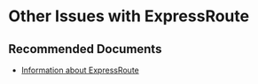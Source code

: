 <properties
  pagetitle="Other Issues with ExpressRoute"
  service=""
  resource=""
  ms.author="wellee"
  selfhelptype="Generic"
  supporttopicids="32640656"
  productpesids="16572"
  cloudenvironments="public, fairfax, mooncake, blackforest, ussec, usnat"
  articleid="1dcd4d65-d312-440c-9854-df5706596e48"
  ownershipid="CloudNet_VirtualWAN" />
# Other Issues with ExpressRoute

## **Recommended Documents**

* [Information about ExpressRoute](https://docs.microsoft.com/azure/virtual-wan/virtual-wan-expressroute-portal)